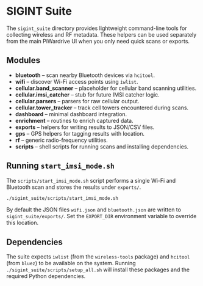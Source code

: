 # SIGINT Suite

The `sigint_suite` directory provides lightweight command-line tools for
collecting wireless and RF metadata. These helpers can be used separately from
the main PiWardrive UI when you only need quick scans or exports.

## Modules

- **bluetooth** – scan nearby Bluetooth devices via `hcitool`.
- **wifi** – discover Wi-Fi access points using `iwlist`.
- **cellular.band_scanner** – placeholder for cellular band scanning utilities.
- **cellular.imsi_catcher** – stub for future IMSI catcher logic.
- **cellular.parsers** – parsers for raw cellular output.
- **cellular.tower_tracker** – track cell towers encountered during scans.
- **dashboard** – minimal dashboard integration.
- **enrichment** – routines to enrich captured data.
- **exports** – helpers for writing results to JSON/CSV files.
- **gps** – GPS helpers for tagging results with location.
- **rf** – generic radio-frequency utilities.
- **scripts** – shell scripts for running scans and installing dependencies.

## Running `start_imsi_mode.sh`

The `scripts/start_imsi_mode.sh` script performs a single Wi-Fi and Bluetooth
scan and stores the results under `exports/`.

```bash
./sigint_suite/scripts/start_imsi_mode.sh
```

By default the JSON files `wifi.json` and `bluetooth.json` are written to
`sigint_suite/exports/`. Set the `EXPORT_DIR` environment variable to override
this location.

## Dependencies

The suite expects `iwlist` (from the `wireless-tools` package) and `hcitool`
(from `bluez`) to be available on the system. Running
`./sigint_suite/scripts/setup_all.sh` will install these packages and the
required Python dependencies.

